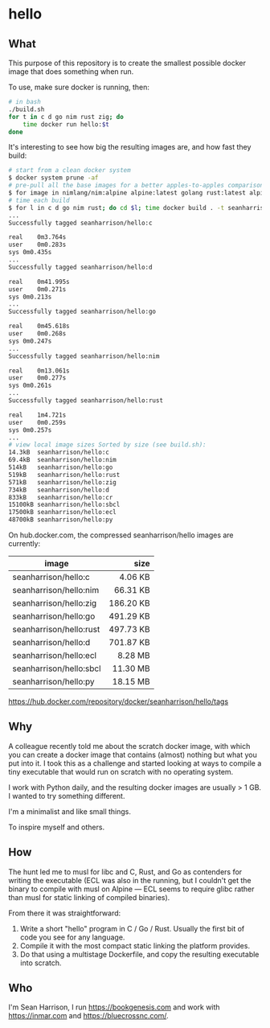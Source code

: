 # hello

## What

This purpose of this repository is to create the smallest possible docker image that does something when run. 

To use, make sure docker is running, then:

```bash
# in bash
./build.sh
for t in c d go nim rust zig; do 
    time docker run hello:$t
done
```

It's interesting to see how big the resulting images are, and how fast they build:

```bash
# start from a clean docker system
$ docker system prune -af
# pre-pull all the base images for a better apples-to-apples comparison
$ for image in nimlang/nim:alpine alpine:latest golang rust:latest alpine:latest; do docker pull $image; done
# time each build
$ for l in c d go nim rust; do cd $l; time docker build . -t seanharrison/hello:$l; cd ..; done
...
Successfully tagged seanharrison/hello:c

real	0m3.764s
user	0m0.283s
sys	0m0.435s
...
Successfully tagged seanharrison/hello:d

real	0m41.995s
user	0m0.271s
sys	0m0.213s
...
Successfully tagged seanharrison/hello:go

real	0m45.618s
user	0m0.268s
sys	0m0.247s
...
Successfully tagged seanharrison/hello:nim

real	0m13.061s
user	0m0.277s
sys	0m0.261s
...
Successfully tagged seanharrison/hello:rust

real	1m4.721s
user	0m0.259s
sys	0m0.257s
...
# view local image sizes Sorted by size (see build.sh):
14.3kB  seanharrison/hello:c
69.4kB  seanharrison/hello:nim
514kB   seanharrison/hello:go
519kB   seanharrison/hello:rust
571kB   seanharrison/hello:zig
734kB   seanharrison/hello:d
833kB   seanharrison/hello:cr
15100kB seanharrison/hello:sbcl
17500kB seanharrison/hello:ecl
48700kB seanharrison/hello:py
```

On hub.docker.com, the compressed seanharrison/hello images are currently:

image                   | size
------------------------|----------:
seanharrison/hello:c    |   4.06 KB
seanharrison/hello:nim  |  66.31 KB
seanharrison/hello:zig  | 186.20 KB
seanharrison/hello:go   | 491.29 KB
seanharrison/hello:rust | 497.73 KB
seanharrison/hello:d    | 701.87 KB
seanharrison/hello:ecl  |   8.28 MB
seanharrison/hello:sbcl |  11.30 MB
seanharrison/hello:py   |  18.15 MB

<https://hub.docker.com/repository/docker/seanharrison/hello/tags>

## Why

A colleague recently told me about the scratch docker image, with which you can create a docker image that contains (almost) nothing but what you put into it. I took this as a challenge and started looking at ways to compile a tiny executable that would run on scratch with no operating system. 

I work with Python daily, and the resulting docker images are usually > 1 GB. I wanted to try something different.

I'm a minimalist and like small things.

To inspire myself and others.

## How

The hunt led me to musl for libc and C, Rust, and Go as contenders for writing the executable (ECL was also in the running, but I couldn't get the binary to compile with musl on Alpine — ECL seems to require glibc rather than musl for static linking of compiled binaries). 

From there it was straightforward:

1. Write a short "hello" program in C / Go / Rust. Usually the first bit of code you see for any language.
2. Compile it with the most compact static linking the platform provides.
3. Do that using a multistage Dockerfile, and copy the resulting executable into scratch.

## Who

I'm Sean Harrison, I run <https://bookgenesis.com> and work with <https://inmar.com> and <https://bluecrossnc.com/>. 